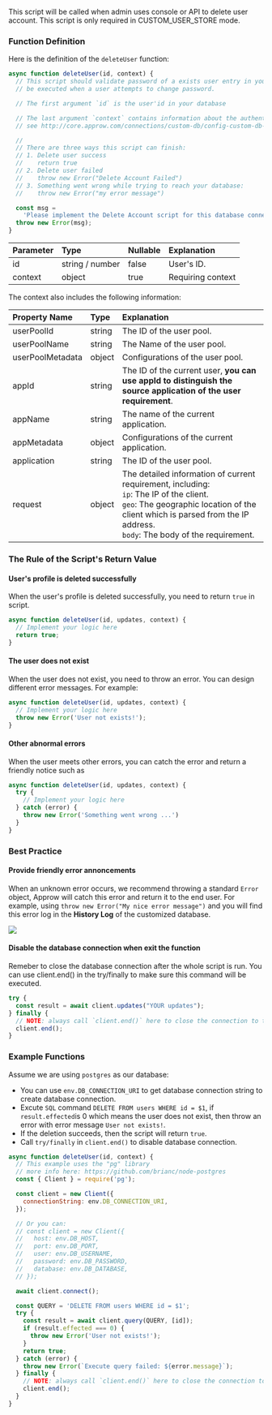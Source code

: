This script will be called when admin uses console or API to delete user account. This script is only required in CUSTOM_USER_STORE mode.

### Function Definition

Here is the definition of the `deleteUser` function:

```javascript
async function deleteUser(id, context) {
  // This script should validate password of a exists user entry in your database. It will
  // be executed when a user attempts to change password.

  // The first argument `id` is the user'id in your database

  // The last argument `context` contains information about the authentication context.
  // see http://core.approw.com/connections/custom-db/config-custom-db-connection.html for more information.

  //
  // There are three ways this script can finish:
  // 1. Delete user success
  //    return true
  // 2. Delete user failed
  //    throw new Error("Delete Account Failed")
  // 3. Something went wrong while trying to reach your database:
  //    throw new Error("my error message")

  const msg =
    'Please implement the Delete Account script for this database connection';
  throw new Error(msg);
}
```

| Parameter               | Type          | Nullable | Explanation                                                                             |
| :-------------------- | :-------------- | :------- | :----------------------------------------------------------------------------------- |
| id                    | string / number | false    | User's ID.                                                                              |
| context               | object          | true     | Requiring context                                                                   |


The context also includes the following information:

| Property Name           | Type   | Explanation                                                                                                        |
| :--------------- | :----- | :---------------------------------------------------------------------------------------------------------- |
| userPoolId       | string | The ID of the user pool.                                                                                                   |
| userPoolName     | string | The Name of the user pool.                                                                                                |
| userPoolMetadata | object | Configurations of the user pool.                                                                                          |
| appId            | string | The ID of the current user, **you can use appId to distinguish the source application of the user requirement**.                                               |
| appName          | string | The name of the current application.                                                                                       |
| appMetadata      | object | Configurations of the current application.                                                                                        |
| application      | string | The ID of the user pool.                                                                                                   |
| request          | object | The detailed information of current requirement, including: <br> `ip`: The IP of the client. <br> `geo`: The geographic location of the client which is parsed from the IP address. <br> `body`: The body of the requirement. |

### The Rule of the Script's Return Value

#### User's profile is deleted successfully

When the user's profile is deleted successfully, you need to return `true` in script.

```javascript
async function deleteUser(id, updates, context) {
  // Implement your logic here
  return true;
}
```

#### The user does not exist

When the user does not exist, you need to throw an error. You can design different error messages. For example:

```javascript
async function deleteUser(id, updates, context) {
  // Implement your logic here
  throw new Error('User not exists!');
}
```

#### Other abnormal errors

When the user meets other errors, you can catch the error and return a friendly notice such as

```javascript
async function deleteUser(id, updates, context) {
  try {
    // Implement your logic here
  } catch (error) {
    throw new Error('Something went wrong ...')
  }
}
```

### Best Practice

#### Provide friendly error annoncements

When an unknown error occurs, we recommend throwing a standard `Error` object, Approw will catch this error and return it to the end user. For example, using `throw new Error("My nice error message")` and you will find this error log in the **History Log** of the customized database.

![](https://cdn.authing.cn/img/20210111163154.png)

#### Disable the database connection when exit the function

Remeber to close the database connection after the whole script is run. You can use client.end() in the try/finally to make sure this command will be executed.

```javascript
try {
  const result = await client.updates("YOUR updates");
} finally {
  // NOTE: always call `client.end()` here to close the connection to the database
  client.end();
}
```

### Example Functions

Assume we are using `postgres` as our database:

- You can use `env.DB_CONNECTION_URI` to get database connection string to create database connection.
- Excute `SQL` command `DELETE FROM users WHERE id = $1`, if `result.effected`is 0 which means the user does not exist, then throw an error with error message `User not exists!`.
- If the deletion succeeds, then the script will return `true`.
- Call `try/finally` in `client.end()` to disable database connection.

```javascript
async function deleteUser(id, context) {
  // This example uses the "pg" library
  // more info here: https://github.com/brianc/node-postgres
  const { Client } = require('pg');

  const client = new Client({
    connectionString: env.DB_CONNECTION_URI,
  });

  // Or you can:
  // const client = new Client({
  //   host: env.DB_HOST,
  //   port: env.DB_PORT,
  //   user: env.DB_USERNAME,
  //   password: env.DB_PASSWORD,
  //   database: env.DB_DATABASE,
  // });

  await client.connect();

  const QUERY = 'DELETE FROM users WHERE id = $1';
  try {
    const result = await client.query(QUERY, [id]);
    if (result.effected === 0) {
      throw new Error('User not exists!');
    }
    return true;
  } catch (error) {
    throw new Error(`Execute query failed: ${error.message}`);
  } finally {
    // NOTE: always call `client.end()` here to close the connection to the database
    client.end();
  }
}
```
